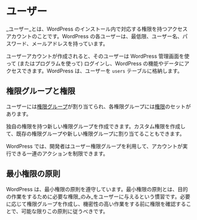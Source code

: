 <!-- 
# Users
 -->
# ユーザー

<!-- 
A _User_ is an access account with corresponding capabilities within the WordPress installation. Each WordPress user has, at the bare minimum, a username, password and email address.
 -->
_ユーザー_とは、WordPress のインストール内で対応する権限を持つアクセスアカウントのことです。WordPress の各ユーザーは、最低限、ユーザー名、パスワード、メールアドレスを持っています。

<!-- 
Once a user account is created, that user may log in using the WordPress Admin (or programmatically) to access WordPress functions and data. WordPress stores the Users in the `users` table.
 -->
ユーザーアカウントが作成されると、そのユーザーは WordPress 管理画面を使って (またはプログラムを使って) ログインし、WordPress の機能やデータにアクセスできます。WordPress は、ユーザーを `users` テーブルに格納します。

<!-- 
## Roles and Capabilities
 -->
## 権限グループと権限

<!-- 
Users are assigned [roles](https://developer.wordpress.org/plugins/users/roles-and-capabilities/#roles), and each role has a set of [capabilities](https://developer.wordpress.org/plugins/users/roles-and-capabilities/#capabilities).
 -->
ユーザーには[権限グループ](https://developer.wordpress.org/plugins/users/roles-and-capabilities/#roles)が割り当てられ、各権限グループには[権限](https://developer.wordpress.org/plugins/users/roles-and-capabilities/#capabilities)のセットがあります。

<!-- 
You can create new roles with their own set of capabilities. Custom capabilities can also be created and assigned to existing roles or new roles.
 -->
独自の権限を持つ新しい権限グループを作成できます。カスタム権限を作成して、既存の権限グループや新しい権限グループに割り当てることもできます。

<!-- 
In WordPress, developers can take advantage of user roles to limit the set of actions an account can perform.
 -->
WordPress では、開発者はユーザー権限グループを利用して、アカウントが実行できる一連のアクションを制限できます。

<!-- 
## The Principle of Least Privileges
 -->
## 最小権限の原則

<!-- 
WordPress adheres to the principal of least privileges, the practice of giving a user _only_ the privileges that are essential for performing the desired work. You should follow this lead when possible by creating roles where appropriate and checking capabilities before performing sensitive tasks.
 -->
WordPress は、最小権限の原則を遵守しています。最小権限の原則とは、目的の作業をするために必要な権限_のみ_をユーザーに与えるという慣習です。必要に応じて権限グループを作成し、機密性の高い作業をする前に権限を確認することで、可能な限りこの原則に従うべきです。